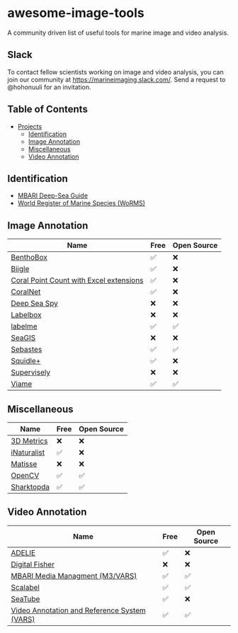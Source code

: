 # awesome-image-tools
A community driven list of useful tools for marine image and video analysis.

## Slack

To contact fellow scientists working on image and video analysis, you can join our community at <https://marineimaging.slack.com/>. Send a request to @hohonuuli for an invitation.

## Table of Contents

- [Projects](#projects)
  - [Identification](#identification)
  - [Image Annotation](#image-annotation)
  - [Miscellaneous](#miscellaneous)
  - [Video Annotation](#video-annotation)
  
## Identification

- [MBARI Deep-Sea Guide](http://dsg.mbari.org)
- [World Register of Marine Species (WoRMS)](http://www.marinespecies.org/)

  
## Image Annotation

| Name | Free | Open Source |
| -- | -- | --|
| [BenthoBox](https://benthobox.com) | ✅ | ❌ |
| [Biigle](https://www.biigle.de/) | ✅ | ❌ |
| [Coral Point Count with Excel extensions](https://cnso.nova.edu/cpce/index.html) | ✅ | ❌ |
| [CoralNet](https://coralnet.ucsd.edu/) | ✅ | ❌ |
| [Deep Sea Spy](https://www.deepseaspy.com) | ❌ | ❌ |
| [Labelbox](https://labelbox.com/) | ❌ | ❌ |
| [labelme](https://github.com/wkentaro/labelme) | ✅ | ✅ |
| [SeaGIS](https://www.seagis.com.au/) | ❌ | ❌ |
| [Sebastes](https://repository.library.noaa.gov/view/noaa/11999/noaa_11999_DS1.pdf?) | ✅ | ✅ |
| [Squidle+](http://squidle.org/) | ✅ | ❌ |
| [Supervisely](https://supervise.ly/) | ❌ | ❌ |
| [Viame](http://www.viametoolkit.org/) | ✅ | ✅ |


## Miscellaneous

| Name | Free | Open Source |
| -- | -- | --|
| [3D Metrics](https://3d-metrics.com/) | ❌ | ❌ |
| [iNaturalist](https://www.inaturalist.org/) | ✅ | ❌ |
| [Matisse](https://www.eso.org/sci/facilities/develop/instruments/matisse.html) | ❌ | ❌ |
| [OpenCV](https://opencv.org/) | ✅ | ✅ |
| [Sharktopda](https://github.com/mbari-media-management/Sharktopoda) | ✅ | ✅ |


## Video Annotation

| Name | Free | Open Source |
| -- | -- | --|
| [ADELIE](https://www.flotteoceanographique.fr/La-Flotte/Logiciels-embarques/ADELIE) | ✅ | ❌ |
| [Digital Fisher](https://www.oceannetworks.ca/learning/get-involved/citizen-science/digital-fishers) | ❌ | ❌ |
| [MBARI Media Managment (M3/VARS)](https://mbari-media-management.github.io/) | ✅ | ✅ |
| [Scalabel](https://www.scalabel.ai/) | ✅ | ✅ |
| [SeaTube](http://dmas.uvic.ca/SeaTube) | ✅ | ❌ |
| [Video Annotation and Reference System (VARS)](https://hohonuuli.github.io/vars/) | ✅ | ✅ |

